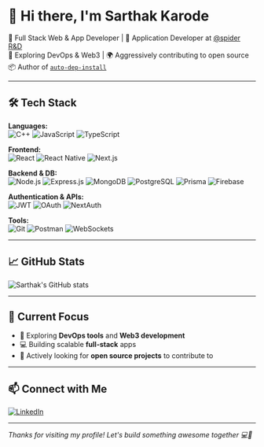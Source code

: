 # 👋 Hi there, I'm Sarthak Karode

🚀 Full Stack Web & App Developer | 📱 Application Developer at [@spider R&D](https://github.com/spider-nitt)  
🔧 Exploring DevOps & Web3 | 🌍 Aggressively contributing to open source  
📦 Author of [`auto-dep-install`](https://www.npmjs.com/package/auto-dep-install)

---

## 🛠️ Tech Stack

**Languages:**  
![C++](https://img.shields.io/badge/C++-00599C?style=flat&logo=c%2B%2B&logoColor=white)
![JavaScript](https://img.shields.io/badge/JavaScript-F7DF1E?style=flat&logo=javascript&logoColor=black)
![TypeScript](https://img.shields.io/badge/TypeScript-3178C6?style=flat&logo=typescript&logoColor=white)

**Frontend:**  
![React](https://img.shields.io/badge/React-61DAFB?style=flat&logo=react&logoColor=black)
![React Native](https://img.shields.io/badge/React_Native-61DAFB?style=flat&logo=react&logoColor=black)
![Next.js](https://img.shields.io/badge/Next.js-000000?style=flat&logo=nextdotjs&logoColor=white)

**Backend & DB:**  
![Node.js](https://img.shields.io/badge/Node.js-339933?style=flat&logo=nodedotjs&logoColor=white)
![Express.js](https://img.shields.io/badge/Express.js-000000?style=flat&logo=express&logoColor=white)
![MongoDB](https://img.shields.io/badge/MongoDB-47A248?style=flat&logo=mongodb&logoColor=white)
![PostgreSQL](https://img.shields.io/badge/PostgreSQL-4169E1?style=flat&logo=postgresql&logoColor=white)
![Prisma](https://img.shields.io/badge/Prisma-2D3748?style=flat&logo=prisma&logoColor=white)
![Firebase](https://img.shields.io/badge/Firebase-FFCA28?style=flat&logo=firebase&logoColor=black)

**Authentication & APIs:**  
![JWT](https://img.shields.io/badge/JWT-000000?style=flat&logo=JSON%20web%20tokens&logoColor=white)
![OAuth](https://img.shields.io/badge/OAuth-2C6EBF?style=flat&logo=oauth&logoColor=white)
![NextAuth](https://img.shields.io/badge/NextAuth.js-000000?style=flat&logo=nextdotjs&logoColor=white)

**Tools:**  
![Git](https://img.shields.io/badge/Git-F05032?style=flat&logo=git&logoColor=white)
![Postman](https://img.shields.io/badge/Postman-FF6C37?style=flat&logo=postman&logoColor=white)
![WebSockets](https://img.shields.io/badge/WebSockets-333333?style=flat&logo=websocket&logoColor=white)

---

## 📈 GitHub Stats

![Sarthak's GitHub stats](https://github-readme-stats.vercel.app/api?username=sarthakkarode&show_icons=true&theme=radical)

---

## 🧠 Current Focus

- 🌱 Exploring **DevOps tools** and **Web3 development**
- 💻 Building scalable **full-stack** apps
- 🤝 Actively looking for **open source projects** to contribute to

---

## 📫 Connect with Me

[![LinkedIn](https://img.shields.io/badge/LinkedIn-blue?style=flat&logo=linkedin&logoColor=white)](https://www.linkedin.com/in/sarthak-karode-5216542bb)

---

_Thanks for visiting my profile! Let's build something awesome together 💻🚀_

